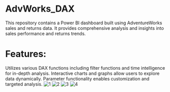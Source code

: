# AdvWorks_DAX
This repository contains a Power BI dashboard built using AdventureWorks sales and returns data. It provides comprehensive analysis and insights into sales performance and returns trends.

# Features:
Utilizes various DAX functions including filter functions and time intelligence for in-depth analysis.
Interactive charts and graphs allow users to explore data dynamically.
Parameter functionality enables customization and targeted analysis.
![1](https://github.com/IsraTawfiq/AdvWorks_DAX/assets/101242591/3681cc99-d042-441e-b61d-bfde63b6963d)
![2](https://github.com/IsraTawfiq/AdvWorks_DAX/assets/101242591/5f7f3f32-05c1-49b1-b3c8-86d4d4804cf1)
![3](https://github.com/IsraTawfiq/AdvWorks_DAX/assets/101242591/070f31d9-9c9a-48d8-bc20-22e04b58a469)
![4](https://github.com/IsraTawfiq/AdvWorks_DAX/assets/101242591/271dc607-131b-4e01-b8b5-0813fe34b2a2)




